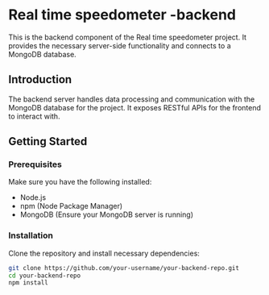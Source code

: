 # Real time speedometer -backend 

This is the backend component of the Real time speedometer project. It provides the necessary server-side functionality and connects to a MongoDB database.

## Introduction

The backend server handles data processing and communication with the MongoDB database for the project. It exposes RESTful APIs for the frontend to interact with.

## Getting Started

### Prerequisites

Make sure you have the following installed:

- Node.js
- npm (Node Package Manager)
- MongoDB (Ensure your MongoDB server is running)

### Installation

Clone the repository and install necessary dependencies:

```bash
git clone https://github.com/your-username/your-backend-repo.git
cd your-backend-repo
npm install
